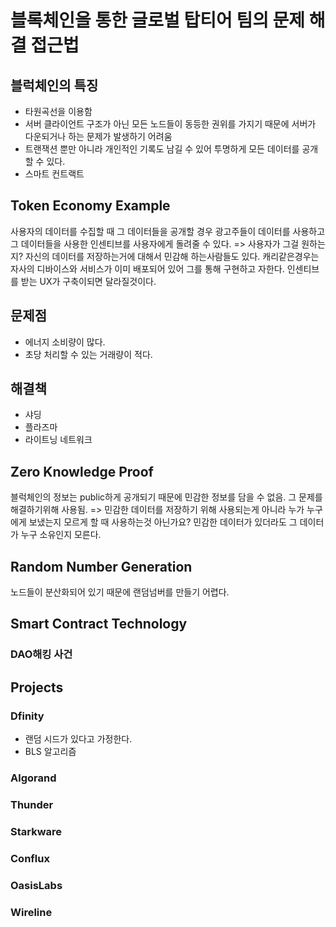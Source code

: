 # 블록체인을 통한 글로벌 탑티어 팀의 문제 해결 접근법

## 블럭체인의 특징
* 타원곡선을 이용함
* 서버 클라이언트 구조가 아닌 모든 노드들이 동등한 권위를 가지기 때문에 서버가 다운되거나 하는 문제가 발생하기 어려움
* 트랜잭션 뿐만 아니라 개인적인 기록도 남길 수 있어 투명하게 모든 데이터를 공개할 수 있다.
* 스마트 컨트랙트

## Token Economy Example
사용자의 데이터를 수집할 때 그 데이터들을 공개할 경우 광고주들이 데이터를 사용하고 그 데이터들을 사용한 인센티브를
사용자에게 돌려줄 수 있다.
=> 사용자가 그걸 원하는지?
자신의 데이터를 저장하는거에 대해서 민감해 하는사람들도 있다.
캐리같은경우는 자사의 디바이스와 서비스가 이미 배포되어 있어 그를 통해 구현하고 자한다.
인센티브를 받는 UX가 구축이되면 달라질것이다.

## 문제점
* 에너지 소비량이 많다.
* 초당 처리할 수 있는 거래량이 적다.

## 해결책
* 샤딩
* 플라즈마
* 라이트닝 네트워크

## Zero Knowledge Proof
블럭체인의 정보는 public하게 공개되기 때문에 민감한 정보를 담을 수 없음. 그 문제를
해결하기위해 사용됨.
=> 민감한 데이터를 저장하기 위해 사용되는게 아니라 누가 누구에게 보냈는지 모르게 할 때 사용하는것 아닌가요?
민감한 데이터가 있더라도 그 데이터가 누구 소유인지 모른다.

## Random Number Generation
노드들이 분산화되어 있기 때문에 랜덤넘버를 만들기 어렵다. 

## Smart Contract Technology
### DAO해킹 사건

## Projects
### Dfinity
* 랜덤 시드가 있다고 가정한다.
* BLS 알고리즘
### Algorand
### Thunder
### Starkware
### Conflux
### OasisLabs
### Wireline
